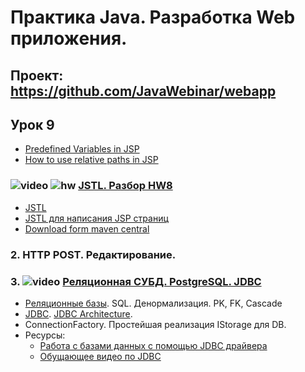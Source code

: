 Практика Java. Разработка Web приложения.
===============================

## Проект: https://github.com/JavaWebinar/webapp

## Урок 9
- <a href="https://www.hscripts.com/tutorials/jsp/variables.php">Predefined Variables in JSP</a>
- <a href="http://stackoverflow.com/questions/4764405/how-to-use-relative-paths-without-including-the-context-root-name">How to use relative paths in JSP</a>

### ![video](https://cloud.githubusercontent.com/assets/13649199/13672715/06dbc6ce-e6e7-11e5-81a9-04fbddb9e488.png) ![hw](https://cloud.githubusercontent.com/assets/13649199/13672719/09593080-e6e7-11e5-81d1-5cb629c438ca.png) <a href="https://drive.google.com/open?id=0B9Ye2auQ_NsFWnQ1WnBzM0ZTWms">JSTL. Разбор HW8</a>
- <a href="https://ru.wikipedia.org/wiki/JSTL">JSTL</a>
- <a href="http://devcolibri.com/1250">JSTL для написания JSP страниц</a>
- <a href="http://search.maven.org/#artifactdetails%7Cjstl%7Cjstl%7C1.2%7Cjar">Download form maven central</a>

### 2. HTTP POST. Редактирование.
### 3. ![video](https://cloud.githubusercontent.com/assets/13649199/13672715/06dbc6ce-e6e7-11e5-81a9-04fbddb9e488.png) <a href="https://drive.google.com/open?id=0B9Ye2auQ_NsFdVBBRTgzRWc0a1U">Реляционная СУБД. PostgreSQL. JDBC</a>

- <a href="http://habrahabr.ru/post/103021/">Реляционные базы</a>. SQL. Денормализация. PK, FK, Cascade
- <a href="http://ru.wikipedia.org/wiki/Java_Database_Connectivity">JDBC</a>. <a href="http://www.developersbook.com/jdbc/interview-questions/jdbc-interview-questions-faqs.php">JDBC Architecture</a>.
- ConnectionFactory. Простейшая реализация IStorage для DB.
- Ресурсы:
    - <a href="http://devcolibri.com/477">Работа с базами данных с помощью JDBC драйвера</a>
    - <a href="https://www.youtube.com/playlist?list=PLIU76b8Cjem5qdMQLXiIwGLTLyUHkTqi2">Обущающее видео по JDBC</a>
